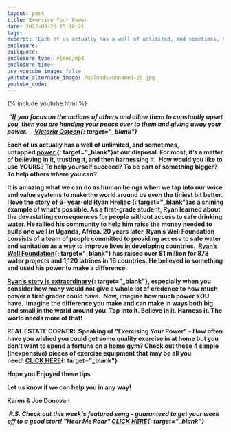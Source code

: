 ```yaml
---
layout: post
title: Exercise Your Power
date: 2022-03-28 15:18:21
tags:
excerpt: "Each of us actually has a well of unlimited, and sometimes, untapped\_power\_at our disposal"
enclosure:
pullquote:
enclosure_type: video/mp4
enclosure_time:
use_youtube_image: false
youtube_alternate_image: /uploads/unnamed-20.jpg
youtube_code:
---
```

{% include youtube.html %}

**&nbsp;*****“If you focus on the actions of others and allow them to constantly upset you, then you are handing your peace over to them and giving away your power.&nbsp; -&nbsp;[Victoria Osteen](https://t.e2ma.net/click/9ziske/5wd3tzj/5w1dii){: target="_blank"}***​​​​​​

**Each of us actually has a well of unlimited, and sometimes, untapped&nbsp;[power&nbsp;](https://t.e2ma.net/click/9ziske/5wd3tzj/lp2dii){: target="_blank"}at our disposal. For most, it’s a matter of believing in it, trusting it, and then harnessing it. &nbsp;How would you like to use YOURS? To help yourself succeed? To be part of something bigger? To help others where you can?**

**It is amazing what we can do as human beings when we tap into our voice and value systems to make the world around us even the tiniest bit better. I love the story of 6- year-old&nbsp;[Ryan Hreljac&nbsp;](https://t.e2ma.net/click/9ziske/5wd3tzj/1h3dii){: target="_blank"}as a shining example of what’s possible. As a first-grade student, Ryan learned about the devastating consequences for people without access to safe drinking water. He rallied his community to help him raise the money needed to build one well in Uganda, Africa. 20 years later, Ryan’s Well Foundation consists of a team of people committed to providing access to safe water and sanitation as a way to improve lives in developing countries. &nbsp;[Ryan’s Well Foundation](https://t.e2ma.net/click/9ziske/5wd3tzj/ha4dii){: target="_blank"}&nbsp;has raised over $1 million for 878 water projects and 1,120 latrines in 16 countries. He believed in something and used his power to make a difference.**

**[Ryan’s story is extraordinary](https://t.e2ma.net/click/9ziske/5wd3tzj/x24dii){: target="_blank"}, especially when you consider how many would not give a whole lot of credence to how much power a first grader could have.&nbsp; Now, imagine how much power YOU have. &nbsp;Imagine the difference you make and can make in ways both big and small in the world around you. Tap into it. Believe in it. Harness it. The world needs more of that\!**

**REAL ESTATE CORNER: &nbsp;Speaking of "Exercising Your Power" - How often have you wished you could get some quality exercise in at home but you don't want to spend a fortune on a home gym? Check out these 4 simple (inexpensive) pieces of exercise equipment that may be all you need\!&nbsp;[CLICK HERE](https://t.e2ma.net/click/9ziske/5wd3tzj/dv5dii){: target="_blank"}**

**Hope you Enjoyed these tips**

**Let us know if we can help you in any way\!&nbsp;**

**Karen & Joe Donovan&nbsp;**

&nbsp;***P.S. Check out this week's featured song - guaranteed to get your week off to a good start\! "Hear Me Roar"&nbsp;[CLICK HERE](https://t.e2ma.net/click/9ziske/5wd3tzj/tn6dii){: target="_blank"}***
